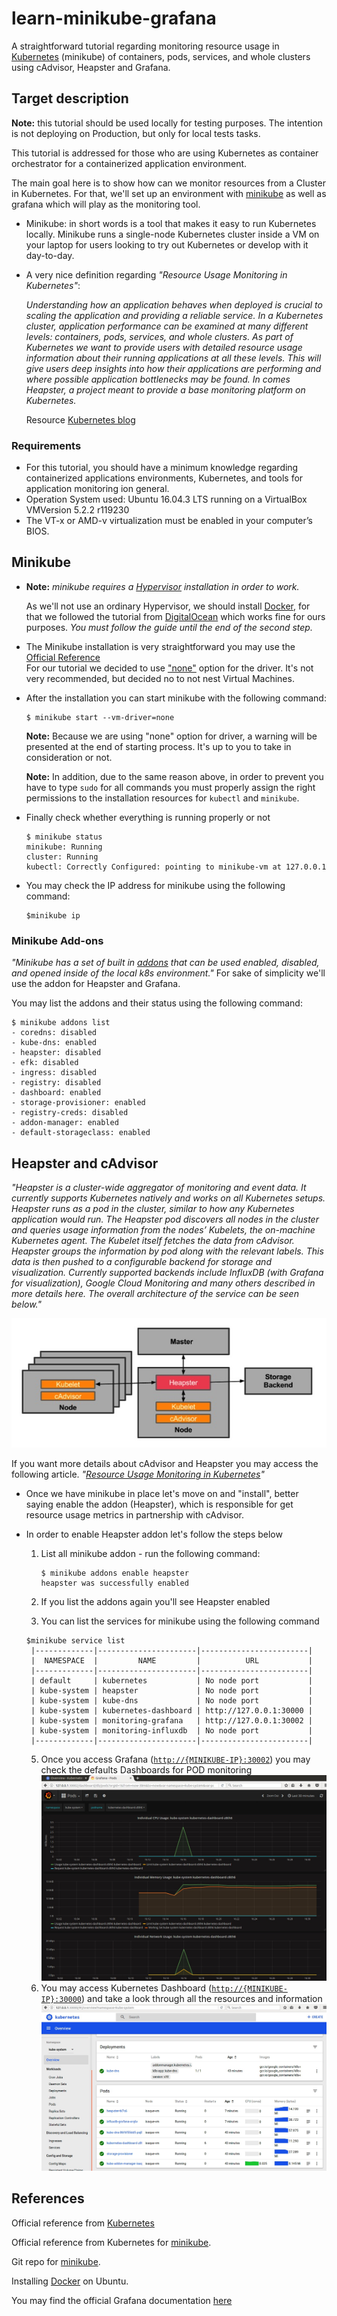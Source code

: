 # learn-minikube-grafana
A straightforward tutorial regarding monitoring resource usage in [Kubernetes](https://kubernetes.io) (minikube) of containers, pods, services, and whole clusters using cAdvisor, Heapster and Grafana.

## Target description
**Note:** this tutorial should be used locally for testing purposes. The intention is not deploying on Production, but only for local tests tasks. 

This tutorial is addressed for those who are using Kubernetes as container orchestrator for a containerized application environment.

The main goal here is to show how can we monitor resources from a Cluster in Kubernetes. For that, we'll set up an environment with [minikube](https://kubernetes.io/docs/getting-started-guides/minikube/ "What is Minikube") as well as grafana which will play as the monitoring tool.

- Minikube: in short words  is a tool that makes it easy to run Kubernetes locally. Minikube runs a single-node Kubernetes cluster inside a VM on your laptop for users looking to try out Kubernetes or develop with it day-to-day.

- A very nice definition regarding *"Resource Usage Monitoring in Kubernetes"*:
   
   *Understanding how an application behaves when deployed is crucial to scaling the application and providing a reliable service. In a Kubernetes cluster, application performance can be examined at many different levels: containers, pods, services, and whole clusters. As part of Kubernetes we want to provide users with detailed resource usage information about their running applications at all these levels. This will give users deep insights into how their applications are performing and where possible application bottlenecks may be found. In comes Heapster, a project meant to provide a base monitoring platform on Kubernetes.*
   
   Resource [Kubernetes blog](http://blog.kubernetes.io/2015/05/resource-usage-monitoring-kubernetes.html) 


### Requirements

- For this tutorial, you should have a minimum knowledge regarding containerized applications environments, Kubernetes, and tools for application monitoring ion general.
- Operation System used: Ubuntu 16.04.3 LTS running on a VirtualBox VM﻿Version 5.2.2 r119230
- The VT-x or AMD-v virtualization must be enabled in your computer’s BIOS.
  

## Minikube

- **Note:** *minikube requires a [Hypervisor](https://kubernetes.io/docs/tasks/tools/install-minikube/#install-a-hypervisor) installation in order to work.*

    As we'll not use an ordinary Hypervisor, we should install [Docker](https://www.docker.com/what-docker), for that we followed the tutorial from [DigitalOcean](https://www.digitalocean.com/community/tutorials/how-to-install-and-use-docker-on-ubuntu-16-04) which works fine for ours purposes. *You must follow the guide until the end of the second step.*

- The Minikube installation is very straightforward you may use the [Official Reference](https://kubernetes.io/docs/tasks/tools/install-minikube)  
For our tutorial we decided to use ["none"](https://github.com/kubernetes/minikube#requirements) option for the driver. It's not very recommended, but decided no to not nest Virtual Machines.

- After the installation you can start minikube with the following command:
    ```
    $ minikube start --vm-driver=none
    ```
    
    **Note:** Because we are using "none" option for driver, a warning will be presented at the end of starting process.
    It's up to you to take in consideration or not.
    
    **Note:** In addition, due to the same reason above, in order to prevent you have to type ```sudo``` for all commands you must properly assign the right permissions to the installation resources for ```kubectl``` and ```minikube```.
 
- Finally check whether everything is running properly or not
    ```
    $ minikube status
    minikube: Running
    cluster: Running
    kubectl: Correctly Configured: pointing to minikube-vm at 127.0.0.1
    ```

- You may check the IP address for minikube using the following command:
    ```
    $﻿minikube ip
    ```

### Minikube Add-ons
*"Minikube has a set of built in [addons](https://github.com/kubernetes/minikube/blob/master/docs/addons.md#add-ons) that can be used enabled, disabled, and opened inside of the local k8s environment."*
For sake of simplicity we'll use the addon for Heapster and Grafana.

You may list the addons and their status using the following command:

```
$ minikube addons list
- coredns: disabled
- kube-dns: enabled
- heapster: disabled
- efk: disabled
- ingress: disabled
- registry: disabled
- dashboard: enabled
- storage-provisioner: enabled
- registry-creds: disabled
- addon-manager: enabled
- default-storageclass: enabled
```

## Heapster and cAdvisor

*"Heapster is a cluster-wide aggregator of monitoring and event data. It currently supports Kubernetes natively and works on all Kubernetes setups. Heapster runs as a pod in the cluster, similar to how any Kubernetes application would run. The Heapster pod discovers all nodes in the cluster and queries usage information from the nodes’ Kubelets, the on-machine Kubernetes agent. The Kubelet itself fetches the data from cAdvisor. Heapster groups the information by pod along with the relevant labels. This data is then pushed to a configurable backend for storage and visualization. Currently supported backends include InfluxDB (with Grafana for visualization), Google Cloud Monitoring and many others described in more details here. The overall architecture of the service can be seen below."*


![monitoring-architecture](/monitoring-architecture.jpeg?raw=true)


If you want more details about cAdvisor and Heapster you may access the following article. *"[Resource Usage Monitoring in Kubernetes](http://blog.kubernetes.io/2015/05/resource-usage-monitoring-kubernetes.html)"*

- Once we have minikube in place let's move on and "install", better saying enable the addon (Heapster), which is responsible for get resource usage metrics in partnership with cAdvisor.

- In order to enable Heapster addon let's follow the steps below
  1. List all minikube addon - run the following command:
     ```
     ﻿$ minikube addons enable heapster
     heapster was successfully enabled
     ```
  
  2. If you list the addons again you'll see Heapster enabled
  3. You can list the services for minikube using the following command
    ```
    $﻿minikube service list
     |-------------|----------------------|------------------------|
     |  NAMESPACE  |         NAME         |          URL           |
     |-------------|----------------------|------------------------|
     | default     | kubernetes           | No node port           |
     | kube-system | heapster             | No node port           |
     | kube-system | kube-dns             | No node port           |
     | kube-system | kubernetes-dashboard | http://127.0.0.1:30000 |
     | kube-system | monitoring-grafana   | http://127.0.0.1:30002 |
     | kube-system | monitoring-influxdb  | No node port           |
     |-------------|----------------------|------------------------|

    ```  
  5. Once you access Grafana ([```http://{MINIKUBE-IP}:30002```](http://{MINIKUBE-IP}:30002)) you may check the defaults Dashboards for POD monitoring
    ![grafana-dashboard](/grafana-dashboard.jpeg?raw=true)
  6. You may access Kubernetes Dashboard ([```http://{MINIKUBE-IP}:30000```](http://{MINIKUBE-IP}:30000)) and take a look through all the resources and information
    ![kubernetes-dashboard](/kubernetes-dashboard.jpeg?raw=true)

## References

Official reference from [Kubernetes](https://kubernetes.io)

Official reference from Kubernetes for [minikube](https://kubernetes.io/docs/getting-started-guides/minikube).

Git repo for [minikube](https://github.com/kubernetes/minikube#what-is-minikube).

Installing [Docker](https://www.digitalocean.com/community/tutorials/how-to-install-and-use-docker-on-ubuntu-16-04) on Ubuntu.

You may find the official Grafana documentation [here](https://grafana.com/)


